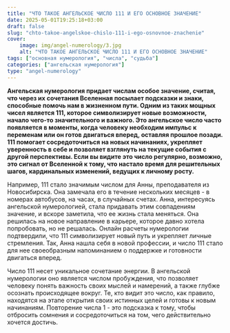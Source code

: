 ```yaml
---
title: "ЧТО ТАКОЕ АНГЕЛЬСКОЕ ЧИСЛО 111 И ЕГО ОСНОВНОЕ ЗНАЧЕНИЕ"
date: 2025-05-01T19:25:18+03:00
draft: false
slug: "chto-takoe-angelskoe-chislo-111-i-ego-osnovnoe-znachenie"
cover:
    image: img/angel-numerology/3.jpg
    alt: "ЧТО ТАКОЕ АНГЕЛЬСКОЕ ЧИСЛО 111 И ЕГО ОСНОВНОЕ ЗНАЧЕНИЕ"
tags: ["основная нумерология", "числа", "судьба"]
categories: ["ангельская нумерология"]
type: "angel-numerology"
---
```


**Ангельская нумерология придает числам особое значение, считая, что через их сочетания Вселенная посылает подсказки и знаки, способные помочь нам в жизненном пути. Одним из таких мощных чисел является 111, которое символизирует новые возможности, начало чего-то значительного и важного. Это ангельское число часто появляется в моменты, когда человеку необходим импульс к переменам или он готов двигаться вперед, оставляя прошлое позади. 111 помогает сосредоточиться на новых начинаниях, укрепляет уверенность в себе и позволяет взглянуть на текущие события с другой перспективы. Если вы видите это число регулярно, возможно, это сигнал от Вселенной к тому, что настало время для решительных шагов, кардинальных изменений, ведущих к личному росту.**

Например, 111 стало значимым числом для Анны, преподавателя из Новосибирска. Она замечала его в течение нескольких месяцев - в номерах автобусов, на часах, в случайных счетах. Анна, интересуясь ангельской нумерологией, стала придавать этим совпадениям значение, и вскоре заметила, что ее жизнь стала меняться. Она решилась на новое направление в карьере, которое давно хотела попробовать, но не решалась. Онлайн расчеты нумерологии подтвердили, что 111 символизирует новый путь и укрепляет личные стремления. Так, Анна нашла себя в новой профессии, и число 111 стало для нее своеобразным напоминанием о поддержке и готовности двигаться вперед.

Число 111 несет уникальное сочетание энергии. В ангельской нумерологии оно является числом пробуждения, что позволяет человеку понять важность своих мыслей и намерений, а также глубже осознать происходящее вокруг. Те, кто видит это число, как правило, находятся на этапе открытия своих истинных целей и готовы к новым начинаниям. Повторение числа 1 - это подсказка к тому, чтобы отбросить сомнения и сосредоточиться на том, чего действительно хочется достичь.
